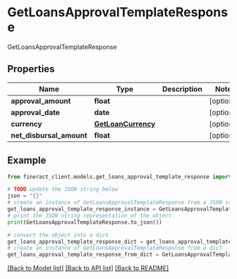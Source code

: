 # GetLoansApprovalTemplateResponse

GetLoansApprovalTemplateResponse

## Properties

Name | Type | Description | Notes
------------ | ------------- | ------------- | -------------
**approval_amount** | **float** |  | [optional] 
**approval_date** | **date** |  | [optional] 
**currency** | [**GetLoanCurrency**](GetLoanCurrency.md) |  | [optional] 
**net_disbursal_amount** | **float** |  | [optional] 

## Example

```python
from fineract_client.models.get_loans_approval_template_response import GetLoansApprovalTemplateResponse

# TODO update the JSON string below
json = "{}"
# create an instance of GetLoansApprovalTemplateResponse from a JSON string
get_loans_approval_template_response_instance = GetLoansApprovalTemplateResponse.from_json(json)
# print the JSON string representation of the object
print(GetLoansApprovalTemplateResponse.to_json())

# convert the object into a dict
get_loans_approval_template_response_dict = get_loans_approval_template_response_instance.to_dict()
# create an instance of GetLoansApprovalTemplateResponse from a dict
get_loans_approval_template_response_from_dict = GetLoansApprovalTemplateResponse.from_dict(get_loans_approval_template_response_dict)
```
[[Back to Model list]](../README.md#documentation-for-models) [[Back to API list]](../README.md#documentation-for-api-endpoints) [[Back to README]](../README.md)


